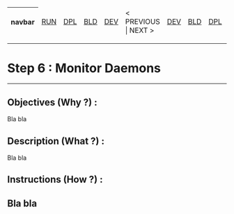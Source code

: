 <table>
    <thead>
        <tr>
            <th>navbar</th>
            <td><A href="https://github.com/babonet13/HostYourNode/blob/master/HowTo/OrderPreconfiguredBox.md">RUN</A></td>
            <td><A href="https://github.com/babonet13/HostYourNode/tree/master/HowTo/5_DeployContainers">DPL</A></td>
            <td><A href="https://github.com/babonet13/HostYourNode/tree/master/HowTo/5_DeployContainers">BLD</A></td>
            <td><A href="https://github.com/babonet13/HostYourNode/tree/master/HowTo/5_DeployContainers">DEV</A></td>
            <td>< PREVIOUS | NEXT ></td>
            <td><A href="https://github.com/babonet13/HostYourNode/tree/master/HowTo/7_ManageStack">DEV</A></td>
            <td><A href="https://github.com/babonet13/HostYourNode/tree/master/HowTo/7_ManageStack">BLD</A></td>
            <td><A href="https://github.com/babonet13/HostYourNode/tree/master/HowTo/7_ManageStack">DPL</A></td>
            <td><A href="https://github.com/babonet13/HostYourNode/tree/master/HowTo/7_ManageStack">RUN</A></td>
            <th><A href="https://github.com/babonet13/HostYourNode/blob/master/Who/Profiles.md">profiles</A></th>
        </tr>
    </thead>
</table>

---
# Step 6 : Monitor Daemons
---

Objectives (Why ?) :
--
Bla bla

Description (What ?) :
--
Bla bla

Instructions (How ?) :
--
Bla bla
---
